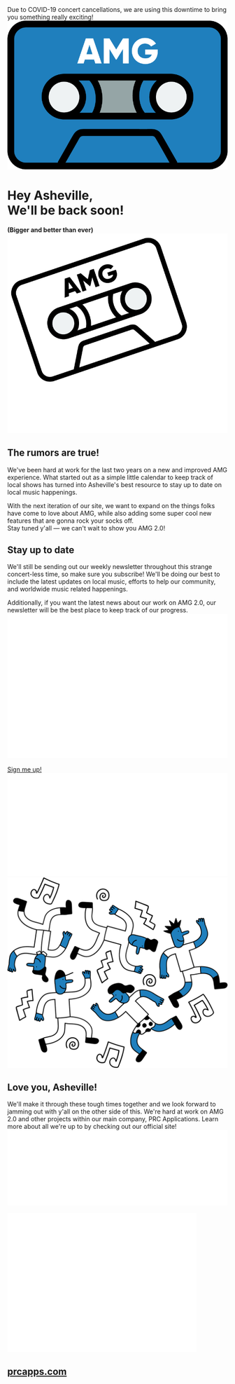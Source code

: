 <!doctype html>

<html lang="en">
<head>
  <meta charset="utf-8">

  <title>Asheville Music Guide</title>
  <meta name="description" content="Live music listings, automatically collected from all the music venues in Asheville NC! There&#039;s an Everest of music out there. Let us be your guide!">
  <meta name="author" content="SitePoint">

  <meta name="viewport" content="width=device-width, initial-scale=1">

  <link rel="stylesheet" type="text/css" href="css/prc.css">

</head>

<body>
	<div class="wrapper">
		<div class="amg-banner background--red text--uppercase text--white text--bold">
			Due to COVID-19 concert cancellations, we are using this downtime to bring you something really exciting!
		</div>
		<div class="amg-section amg-section--main amg-section--back-text amg-section--image-left background--yellow padding-top--large padding-bottom--large amg-section--center">
			<div class="inner">
				<div class="amg-section__image">
					<img src="images/amg-logo.png"/>
				</div>
				<div class="amg-section__content">
					<h1>
						Hey Asheville,
						<br>
						We'll be back soon!
					</h1>
					<b>
						(Bigger and better than ever) 
					</b>
				</div>
			</div>
		</div>
		<div class="amg-section amg-section--back-text amg-section--image-left background--blue amg-section--image-right text--white padding-top--large padding-bottom--large">
			<div class="inner">
				<div class="amg-section__image">
					<img src="images/amg-2-logo.png"/>
				</div>
				<div class="amg-section__content">
					<h2>
						The rumors are true!
					</h2>
					<p>
						We've been hard at work for the last two years on a new and improved AMG experience. What started out as a simple little calendar to keep track of local shows has turned into Asheville's best resource to stay up to date on local music happenings.
					</p>
					<p>
						With the next iteration of our site, we want to expand on the things folks have come to love about AMG, while also adding some super cool new features that are gonna rock your socks off.
						<br>
						Stay tuned y'all — we can't wait to show you AMG 2.0!
					</p>
				</div>
			</div>
		</div>
		<div class="amg-section amg-section--stay-up-to-date amg-section--center background--green amg-section--text-center amg-section--center padding-top--large text--white">
			<div class="inner">
				<div class="amg-section__content">
					<h2>
						Stay up to date
					</h2>
					<p>
						<span>
							We'll still be sending out our weekly newsletter throughout this strange concert-less time, so make sure you subscribe! We'll be doing our best to include the latest updates on local music, efforts to help our community, and worldwide music related happenings.
						</span>
					</p>
					<p class="paragraph--sign-up-arrow">
						<span>
							Additionally, if you want the latest news about our work on AMG 2.0, our newsletter will be the best place to keep track of our progress.
						</span>
						<img src="images/arrow.png" class="sign-up-arrow hide--mobile"/>
					</p>
				</div>
				<div class="amg-section__cta">
					<a href="#" class="btn">
						Sign me up!
					</a>
				</div>
				<img src="images/man-point.png" class="sign-up-point hide--mobile"/>
			</div>
		</div>
		<div class="amg-section amg-section--love-you amg-section--image-left background--pink amg-section--image-right text--white padding-top--large padding-bottom--large">
			<div class="inner">
				<div class="amg-section__image">
					<img src="images/people.png"/>
				</div>
				<div class="amg-section__content">
					<h2>
						Love you, Asheville!
					</h2>
					<p class="paragraph-arrow-point-down">
						We'll make it through these tough times together and we look forward to jamming out with y'all on the other side of this. We're hard at work on AMG 2.0 and other projects within our main company, PRC Applications. Learn more about all we're up to by checking out our official 
						<span class="image-container">
							site!
							<img src="images/arrow-2.png" class="love-you-arrow hide--mobile"/>
						</span>
					</p>
					<div class="bottom-logos">
						<a href="prcapps.com">
							<img src="images/prc-logo.png"/>
						</a>
						<h2>
							<a href="prcapps.com">
								prcapps.com
							</a>						
						</h2>
					</div>
				</div>
			</div>
		</div>
	</div>			
</body>
</html>
